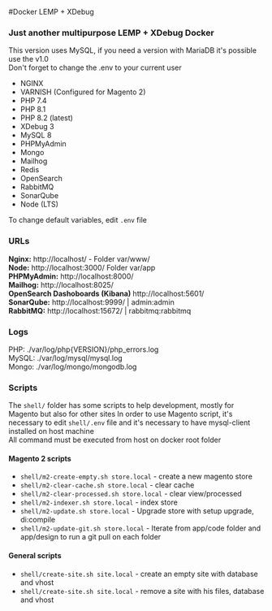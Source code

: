 #Docker LEMP + XDebug

### Just another multipurpose LEMP + XDebug Docker

This version uses MySQL, if you need a version with MariaDB it's possible use the v1.0  
Don't forget to change the .env to your current user

* NGINX
* VARNISH (Configured for Magento 2)
* PHP 7.4
* PHP 8.1
* PHP 8.2 (latest)
* XDebug 3
* MySQL 8
* PHPMyAdmin
* Mongo
* Mailhog
* Redis
* OpenSearch
* RabbitMQ
* SonarQube
* Node (LTS)

To change default variables, edit `.env`  file

### URLs
**Nginx:** http://localhost/ - Folder var/www/  
**Node:** http://localhost:3000/ Folder var/app    
**PHPMyAdmin:** http://localhost:8000/  
**Mailhog:** http://localhost:8025/  
**OpenSearch Dashoboards (Kibana)** http://localhost:5601/  
**SonarQube:** http://localhost:9999/ | admin:admin  
**RabbitMQ:** http://localhost:15672/ | rabbitmq:rabbitmq  

### Logs
PHP: ./var/log/php{VERSION}/php_errors.log  
MySQL: ./var/log/mysql/mysql.log  
Mongo: ./var/log/mongo/mongodb.log  

### Scripts   
The `shell/` folder has some scripts to help development, mostly for Magento but also for other sites
In order to use Magento script, it's necessary to edit `shell/.env` file  and it's necessary to have mysql-client installed on host machine  
All command must be executed from host on docker root folder  
  
#### Magento 2 scripts
- `shell/m2-create-empty.sh store.local` - create a new magento store
- `shell/m2-clear-cache.sh store.local` - clear cache 
- `shell/m2-clear-processed.sh store.local` - clear view/processed 
- `shell/m2-indexer.sh store.local` - index store
- `shell/m2-update.sh store.local` - Upgrade store with setup upgrade, di:compile 
- `shell/m2-update-git.sh store.local` - Iterate from app/code folder and app/design to run a git pull on each folder 

#### General scripts
- `shell/create-site.sh site.local` - create an empty site with database and vhost 
- `shell/create-site.sh site.local` - remove a site with his files, database and vhost 

 
